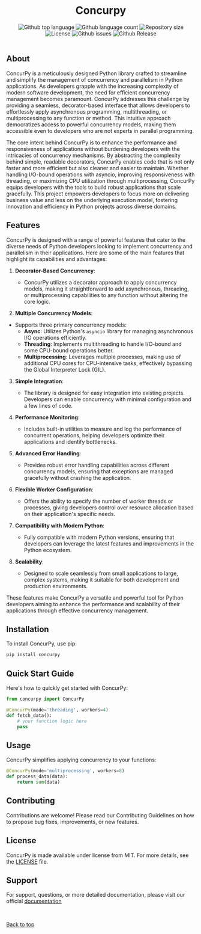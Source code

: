 

<h1 align="center">Concurpy</h1>

<div align="center">
  <img alt="Github top language" src="https://img.shields.io/github/languages/top/dad2jrn/concurpy?color=56BEB8"> <img alt="Github language count" src="https://img.shields.io/github/languages/count/dad2jrn/concurpy?color=56BEB8"> <img alt="Repository size" src="https://img.shields.io/github/repo-size/dad2jrn/concurpy?color=56BEB8"> <img alt="License" src="https://img.shields.io/github/license/dad2jrn/concurpy?color=56BEB8"> <img alt="Github issues" src="https://img.shields.io/github/issues/dad2jrn/concurpy?color=56BEB8"> <img alt="Github Release" src="https://img.shields.io/github/v/release/dad2jrn/concurpy?color=56BEB8"> <!-- <img alt="Github forks" src="https://img.shields.io/github/forks/dad2jrn/concurpy?color=56BEB8"> <img alt="Github stars" src="https://img.shields.io/github/stars/dad2jrn/concurpy?color=56BEB8"> -->
</div>

<!-- Status -->

<!-- <h4 align="center">
	🚧  Concurpy 🚀 Under construction...  🚧
</h4>

<hr> -->

<!-- <p align="center">
  <a href="#about">About</a> &#xa0; | &#xa0;
  <a href="#features">Features</a> &#xa0; | &#xa0;
  <a href="#installation">Installation</a> &#xa0; | &#xa0;
  <a href="#quick_start_guide">Quick Start Guide</a> &#xa0; | &#xa0;
  <a href="#usage">Usage</a> &#xa0; | &#xa0;
  <a href="#memo-license">License</a> &#xa0; | &#xa0;
  <a href="https://github.com/dad2jrn" target="_blank">Author</a>
</p> -->

<br>

## About ##

ConcurPy is a meticulously designed Python library crafted to streamline and simplify the management of concurrency and parallelism in Python applications. As developers grapple with the increasing complexity of modern software development, the need for efficient concurrency management becomes paramount. ConcurPy addresses this challenge by providing a seamless, decorator-based interface that allows developers to effortlessly apply asynchronous programming, multithreading, or multiprocessing to any function or method. This intuitive approach democratizes access to powerful concurrency models, making them accessible even to developers who are not experts in parallel programming.

The core intent behind ConcurPy is to enhance the performance and responsiveness of applications without burdening developers with the intricacies of concurrency mechanisms. By abstracting the complexity behind simple, readable decorators, ConcurPy enables code that is not only faster and more efficient but also cleaner and easier to maintain. Whether handling I/O-bound operations with asyncio, improving responsiveness with threading, or maximizing CPU utilization through multiprocessing, ConcurPy equips developers with the tools to build robust applications that scale gracefully. This project empowers developers to focus more on delivering business value and less on the underlying execution model, fostering innovation and efficiency in Python projects across diverse domains.

## Features ##

ConcurPy is designed with a range of powerful features that cater to the diverse needs of Python developers looking to implement concurrency and parallelism in their applications. Here are some of the main features that highlight its capabilities and advantages:

<div align="left">

1. **Decorator-Based Concurrency**:

    - ConcurPy utilizes a decorator approach to apply concurrency models, making it straightforward to add asynchronous, threading, or multiprocessing capabilities to any function without altering the core logic.

2. **Multiple Concurrency Models**:

- Supports three primary concurrency models:
     - **Async**: Utilizes Python's `asyncio` library for managing asynchronous I/O operations efficiently.
     - **Threading**: Implements multithreading to handle I/O-bound and some CPU-bound operations better.
     - **Multiprocessing**: Leverages multiple processes, making use of additional CPU cores for CPU-intensive tasks, effectively bypassing the Global Interpreter Lock (GIL).

3. **Simple Integration**:
     - The library is designed for easy integration into existing projects. Developers can enable concurrency with minimal configuration and a few lines of code.

4. **Performance Monitoring**:
     - Includes built-in utilities to measure and log the performance of concurrent operations, helping developers optimize their applications and identify bottlenecks.

5. **Advanced Error Handling**:
     - Provides robust error handling capabilities across different concurrency models, ensuring that exceptions are managed gracefully without crashing the application.

6. **Flexible Worker Configuration**:
     - Offers the ability to specify the number of worker threads or processes, giving developers control over resource allocation based on their application's specific needs.

7. **Compatibility with Modern Python**:
    - Fully compatible with modern Python versions, ensuring that developers can leverage the latest features and improvements in the Python ecosystem.

8. **Scalability**:
     - Designed to scale seamlessly from small applications to large, complex systems, making it suitable for both development and production environments.
</div>

These features make ConcurPy a versatile and powerful tool for Python developers aiming to enhance the performance and scalability of their applications through effective concurrency management.

## Installation ##

To install ConcurPy, use pip:

```bash
pip install concurpy
```

## Quick Start Guide ##

Here's how to quickly get started with ConcurPy:

```python
from concurpy import ConcurPy

@ConcurPy(mode='threading', workers=4)
def fetch_data():
    # your function logic here
    pass
```

## Usage ##

ConcurPy simplifies applying concurrency to your functions:

```python
@ConcurPy(mode='multiprocessing', workers=8)
def process_data(data):
    return sum(data)
```

## Contributing ##

Contributions are welcome! Please read our Contributing Guidelines on how to propose bug fixes, improvements, or new features.

## License ##

ConcurPy is made available under license from MIT. For more details, see the [LICENSE](LICENSE.md) file.

## Support ##

For support, questions, or more detailed documentation, please visit our official [documentation](docs/documentation.md)

&#xa0;

<a href="#top">Back to top</a>

